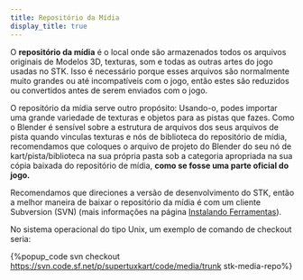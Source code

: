 ```yaml
---
title: Repositório da Mídia
display_title: true
---
```

O **repositório da mídia** é o local onde são armazenados todos os arquivos originais de Modelos 3D, texturas, som e todas as outras artes do jogo usadas no STK. Isso é necessário porque esses arquivos são normalmente muito grandes ou até incompatíveis com o jogo, então estes são reduzidos ou convertidos antes de serem enviados com o jogo.

O repositório da mídia serve outro propósito: Usando-o, podes importar uma grande variedade de texturas e objetos para as pistas que fazes. Como o Blender é sensível sobre a estrutura de arquivos dos seus arquivos de pista quando vinculas texturas e nós de biblioteca do repositório de mídia, recomendamos que coloques o arquivo de projeto do Blender do seu nó de kart/pista/biblioteca na sua própria pasta sob a categoria apropriada na sua cópia baixada do repositório de mídia, **como se fosse uma parte oficial do jogo.**

Recomendamos que direciones a versão de desenvolvimento do STK, então a melhor maneira de baixar o repositório da mídia é com um cliente Subversion (SVN) (mais informações na página [Instalando Ferramentas](Installing_Tools)).

No sistema operacional do tipo Unix, um exemplo de comando de checkout seria:

{%popup_code
svn checkout https://svn.code.sf.net/p/supertuxkart/code/media/trunk stk-media-repo%}
